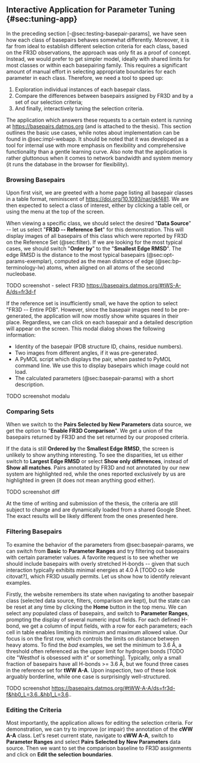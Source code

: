 ## Interactive Application for Parameter Tuning {#sec:tuning-app}

In the preceding section [-@sec:testing-basepair-params], we have seen how each class of basepairs behaves somewhat differently.
Moreover, it is far from ideal to establish different selection criteria for each class, based on the FR3D observations, the approach was only fit as a proof of concept.
Instead, we would prefer to get simpler model, ideally with shared limits for most classes or within each basepairing family.
This requires a significant amount of manual effort in selecting appropriate boundaries for each parameter in each class.
Therefore, we need a tool to speed up:

1. Exploration individual instances of each basepair class.
2. Compare the differences between basepairs assigned by FR3D and by a set of our selection criteria;
3. And finally, interactively tuning the selection criteria.

The application which answers these requests to a certain extent is running at https://basepairs.datmos.org (and is attached to the thesis).
This section outlines the basic use cases, while notes about implementation can be found in @sec:impl-webapp.
It should be noted that it was developed as a tool for internal use with more emphasis on flexibility and comprehensive functionality than a gentle learning curve.
Also note that the application is rather gluttonous when it comes to network bandwidth and system memory (it runs the database in the browser for flexibility).

### Browsing Basepairs

Upon first visit, we are greeted with a home page listing all basepair classes in a table format, reminiscent of <https://doi.org/10.1093/nar/gkf481>.
We are then expected to select a class of interest, either by clicking a table cell, or using the menu at the top of the screen.

When viewing a specific class, we should select the desired "**Data Source**" -- let us select "**FR3D -- Reference Set**" for this demonstration.
This will display images of all basepairs of this class which were reported by FR3D on the Reference Set (@sec:filter).
If we are looking for the most typical cases, we should switch "**Order by**" to the "**Smallest Edge RMSD**".
The edge RMSD is the distance to the most typical basepairs (@sec:opt-params-exemplar), computed as the mean distance of edge (@sec:bp-terminology-lw) atoms, when aligned on all atoms of the second nucleobase.

TODO screenshot - select FR3D
https://basepairs.datmos.org/#tWS-A-A/ds=fr3d-f


If the reference set is insufficiently small, we have the option to select "FR3D -- Entire PDB".
However, since the basepair images need to be pre-generated, the application will now mostly show white squares in their place.
Regardless, we can click on each basepair and a detailed description will appear on the screen.
This modal dialog shows the following information:

* Identity of the basepair (PDB structure ID, chains, residue numbers).
* Two images from different angles, if it was pre-generated.
* A PyMOL script which displays the pair, when pasted to PyMOL command line. We use this to display basepairs which image could not load.
* The calculated parameters (@sec:basepair-params) with a short description.

<!-- TODO: molstar -->

TODO screenshot modalu

### Comparing Sets

When we switch to the **Pairs Selected by New Parameters** data source, we get the option to "**Enable FR3D Comparison**".
We get a union of the basepairs returned by FR3D and the set returned by our proposed criteria.

If the data is still **Ordered by** the **Smallest Edge RMSD**, the screen is unlikely to show anything interesting.
To see the disparities, let us either switch to **Largest Edge RMSD** or select **Show only differences**, instead of **Show all matches**.
Pairs annotated by FR3D and not annotated by our new system are highlighted red, while the ones reported exclusively by us are highlighted in green (it does not mean anything good either).

TODO screenshot diff

At the time of writing and submission of the thesis, the criteria are still subject to change and are dynamically loaded from a shared Google Sheet.
The exact results will be likely different from the ones presented here.

### Filtering Basepairs

To examine the behavior of the parameters from @sec:basepair-params, we can switch from **Basic** to **Parameter Ranges** and try filtering out basepairs with certain parameter values.
A favorite request is to see whether we should include basepairs with overly stretched H-bonds -- given that such interaction typically exhibits minimal energies at 4.0 Å [TODO co kde citovat?], which FR3D usually permits.
Let us show how to identify relevant examples.

Firstly, the website remembers its state when navigating to another basepair class (selected data source, filters, comparison are kept), but the state can be reset at any time by clicking the **Home** button in the top menu.
We can select any populated class of basepairs, and switch to **Parameter Ranges**, prompting the display of several numeric input fields.
For each defined H-bond, we get a column of input fields, with a row for each parameters; each cell in table enables limiting its minimum and maximum allowed value.
Our focus is on the first row, which controls the limits on distance between heavy atoms.
To find the _bad_ examples, we set the minimum to 3.6 Å, a threshold often referenced as the upper limit for hydrogen bonds [TODO cite "Westhof is obsessed with it" or something].
Typically, only a small fraction of basepairs have all H-bonds >= 3.6 Å, but we found three cases in the reference set for **tWW A-A**.
Upon inspection, two of these look arguably borderline, while one case is surprisingly well-structured.

TODO screenshot https://basepairs.datmos.org/#tWW-A-A/ds=fr3d-f&hb0_L=3.6..&hb1_L=3.6..

### Editing the Criteria

Most importantly, the application allows for editing the selection criteria.
For demonstration, we can try to improve (or impair) the annotation of the **cWW A-A** class.
Let's reset current state, navigate to **cWW A-A**, switch to **Parameter Ranges** and select **Pairs Selected by New Parameters** data source.
Then we want to set the comparison baseline to FR3D assignments and click on **Edit the selection boundaries**.
